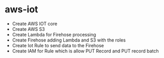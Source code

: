 # aws-iot

- Create AWS IOT core
- Create AWS S3
- Create Lambda for Firehose processing
- Create Firehose adding Lambda and S3 with the roles
- Create Iot Rule to send data to the Firehose
- Create IAM for Rule which is allow PUT Record and PUT record batch 

